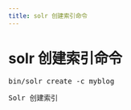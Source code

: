 ```yaml
---
title: solr 创建索引命令
---
```


# solr 创建索引命令

<pre class="brush:bash;toolbar:false">bin/solr&nbsp;create&nbsp;-c&nbsp;myblog</pre><pre class="brush:bash;toolbar:false">Solr&nbsp;创建索引</pre><p><br/></p>



